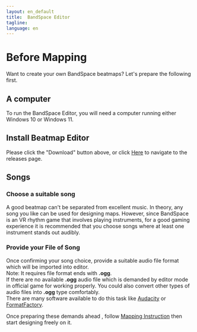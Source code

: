 ```yaml
---
layout: en_default
title:  BandSpace Editor
tagline:
language: en
---
```

# Before Mapping 
Want to create your own BandSpace beatmaps? Let's prepare the following first.

## **A computer**
To run the BandSpace Editor, you will need a computer running either Windows 10 or Windows 11.

## **Install Beatmap Editor**
Please click the "Download" button above, or click [Here](https://github.com/Smartmelon/BandSpaceEditor/releases/tag/V1.0) to navigate to the releases page.

## **Songs**
### Choose a suitable song
A good beatmap can't be separated from excellent music. In theory, any song you like can be used for designing maps. However, since BandSpace is an VR rhythm game that involves playing instruments, for a good gaming experience it is recommended that you choose songs where at least one instrument stands out audibly.  

### Provide your File of Song
Once confirming your song choice, provide a suitable audio file format which will be imported into editor.  
Note: It requires file format ends with **.ogg**.  
If there are no available **.ogg** audio file which is demanded by editor mode in official game for working properly. You could also convert other types of audio files into **.ogg** type comfortably.  
There are many software available to do this task like [Audacity](https://www.audacityteam.org/) or [FormatFactory](http://www.pcgeshi.com/index.html).  

Once preparing these demands ahead , follow [Mapping Instruction](mapping-instruction) then start designing freely on it.